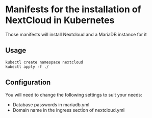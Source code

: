 # Manifests for the installation of NextCloud in Kubernetes
Those manifests will install Nextcloud and a MariaDB instance for it

## Usage
```
kubectl create namespace nextcloud
kubectl apply -f ./
```
## Configuration
You will need to change the following settings to suit your needs:
* Database passwords in mariadb.yml
* Domain name in the ingress section of nextcloud.yml
